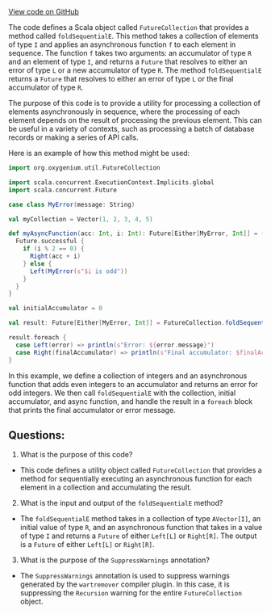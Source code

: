 [View code on GitHub](https://github.com/oxygenium/oxygenium/util/src/main/scala/org/oxygenium/util/FutureCollection.scala)

The code defines a Scala object called `FutureCollection` that provides a method called `foldSequentialE`. This method takes a collection of elements of type `I` and applies an asynchronous function `f` to each element in sequence. The function `f` takes two arguments: an accumulator of type `R` and an element of type `I`, and returns a `Future` that resolves to either an error of type `L` or a new accumulator of type `R`. The method `foldSequentialE` returns a `Future` that resolves to either an error of type `L` or the final accumulator of type `R`.

The purpose of this code is to provide a utility for processing a collection of elements asynchronously in sequence, where the processing of each element depends on the result of processing the previous element. This can be useful in a variety of contexts, such as processing a batch of database records or making a series of API calls.

Here is an example of how this method might be used:

```scala
import org.oxygenium.util.FutureCollection

import scala.concurrent.ExecutionContext.Implicits.global
import scala.concurrent.Future

case class MyError(message: String)

val myCollection = Vector(1, 2, 3, 4, 5)

def myAsyncFunction(acc: Int, i: Int): Future[Either[MyError, Int]] = {
  Future.successful {
    if (i % 2 == 0) {
      Right(acc + i)
    } else {
      Left(MyError(s"$i is odd"))
    }
  }
}

val initialAccumulator = 0

val result: Future[Either[MyError, Int]] = FutureCollection.foldSequentialE(myCollection)(initialAccumulator)(myAsyncFunction)

result.foreach {
  case Left(error) => println(s"Error: ${error.message}")
  case Right(finalAccumulator) => println(s"Final accumulator: $finalAccumulator")
}
```

In this example, we define a collection of integers and an asynchronous function that adds even integers to an accumulator and returns an error for odd integers. We then call `foldSequentialE` with the collection, initial accumulator, and async function, and handle the result in a `foreach` block that prints the final accumulator or error message.
## Questions: 
 1. What is the purpose of this code?
- This code defines a utility object called `FutureCollection` that provides a method for sequentially executing an asynchronous function for each element in a collection and accumulating the result.

2. What is the input and output of the `foldSequentialE` method?
- The `foldSequentialE` method takes in a collection of type `AVector[I]`, an initial value of type `R`, and an asynchronous function that takes in a value of type `I` and returns a `Future` of either `Left[L]` or `Right[R]`. The output is a `Future` of either `Left[L]` or `Right[R]`.

3. What is the purpose of the `SuppressWarnings` annotation?
- The `SuppressWarnings` annotation is used to suppress warnings generated by the `wartremover` compiler plugin. In this case, it is suppressing the `Recursion` warning for the entire `FutureCollection` object.